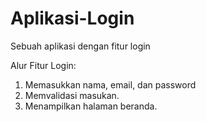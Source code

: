 # Aplikasi-Login
Sebuah aplikasi dengan fitur login

Alur Fitur Login:
1. Memasukkan nama, email, dan password
2. Memvalidasi masukan.
5. Menampilkan halaman beranda.
